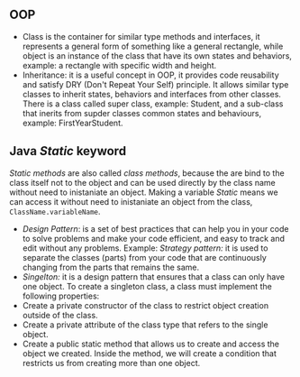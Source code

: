 ## OOP
- Class is the container for similar type methods and interfaces, it represents a general form of something like a general rectangle, while object is an instance of the class that have its own states and behaviors, example: a rectangle with specific width and height.   
- Inheritance: it is a useful concept in OOP, it provides code reusability and satisfy DRY (Don't Repeat Your Self) principle. It allows similar type classes to inherit states, behaviors and interfaces from other classes. There is a class called super class, example: Student, and a sub-class that inerits from supder classes common states and behaviours, example: FirstYearStudent. 

## Java *Static* keyword
*Static methods* are also called *class methods*, because the are bind to the class itself not to the object and can be used directly by the class name without need to inistaniate an object. Making a variable *Static* means we can access it without need to inistaniate an object from the class, `ClassName.variableName`.

- *Design Pattern*: is a set of best practices that can help you in your code to solve problems and make your code efficient, and easy to track and edit without any problems. Example: *Strategy pattern:* it is used to separate the classes (parts) from your code that are continuously changing from the parts that remains the same.
- *Singelton:* it is a design pattern that ensures that a class can only have one object.
To create a singleton class, a class must implement the following properties:
- Create a private constructor of the class to restrict object creation outside of the class.
- Create a private attribute of the class type that refers to the single object.
- Create a public static method that allows us to create and access the object we created. Inside the method, we will create a condition that restricts us from creating more than one object.
